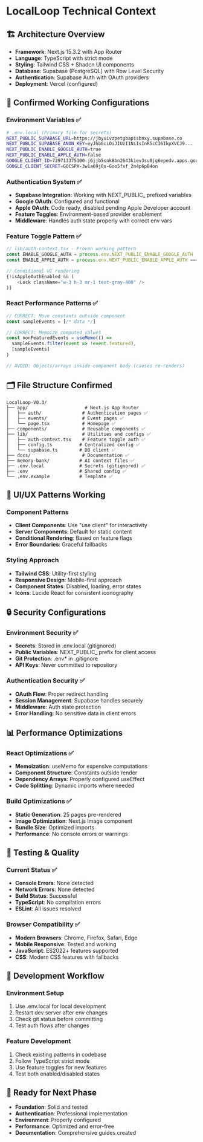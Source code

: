 # LocalLoop Technical Context

## 🏗️ **Architecture Overview**
- **Framework**: Next.js 15.3.2 with App Router
- **Language**: TypeScript with strict mode
- **Styling**: Tailwind CSS + Shadcn UI components
- **Database**: Supabase (PostgreSQL) with Row Level Security
- **Authentication**: Supabase Auth with OAuth providers
- **Deployment**: Vercel (configured)

## 🔧 **Confirmed Working Configurations**

### **Environment Variables** ✅
```bash
# .env.local (Primary file for secrets)
NEXT_PUBLIC_SUPABASE_URL=https://jbyuivzpetgbapisbnxy.supabase.co
NEXT_PUBLIC_SUPABASE_ANON_KEY=eyJhbGciOiJIUzI1NiIsInR5cCI6IkpXVCJ9...
NEXT_PUBLIC_ENABLE_GOOGLE_AUTH=true
NEXT_PUBLIC_ENABLE_APPLE_AUTH=false
GOOGLE_CLIENT_ID=729713375100-j6jjb5snk8bn2643kiev3su0jg6epedv.apps.googleusercontent.com
GOOGLE_CLIENT_SECRET=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
```

### **Authentication System** ✅
- **Supabase Integration**: Working with NEXT_PUBLIC_ prefixed variables
- **Google OAuth**: Configured and functional
- **Apple OAuth**: Code ready, disabled pending Apple Developer account
- **Feature Toggles**: Environment-based provider enablement
- **Middleware**: Handles auth state properly with correct env vars

### **Feature Toggle Pattern** ✅
```typescript
// lib/auth-context.tsx - Proven working pattern
const ENABLE_GOOGLE_AUTH = process.env.NEXT_PUBLIC_ENABLE_GOOGLE_AUTH !== 'false'
const ENABLE_APPLE_AUTH = process.env.NEXT_PUBLIC_ENABLE_APPLE_AUTH === 'true'

// Conditional UI rendering
{!isAppleAuthEnabled && (
    <Lock className="w-3 h-3 mr-1 text-gray-400" />
)}
```

### **React Performance Patterns** ✅
```typescript
// CORRECT: Move constants outside component
const sampleEvents = [/* data */]

// CORRECT: Memoize computed values
const nonFeaturedEvents = useMemo(() => 
  sampleEvents.filter(event => !event.featured), 
  [sampleEvents]
)

// AVOID: Objects/arrays inside component body (causes re-renders)
```

## 🗂️ **File Structure Confirmed**
```
LocalLoop-V0.3/
├── app/                     # Next.js App Router
│   ├── auth/               # Authentication pages ✅
│   ├── events/             # Event pages ✅  
│   └── page.tsx            # Homepage ✅
├── components/             # Reusable components ✅
├── lib/                    # Utilities and configs ✅
│   ├── auth-context.tsx    # Feature toggle auth ✅
│   ├── config.ts          # Centralized config ✅
│   └── supabase.ts        # DB client ✅
├── docs/                   # Documentation ✅
├── memory-bank/           # AI context files ✅
├── .env.local             # Secrets (gitignored) ✅
├── .env                   # Shared config ✅
└── .env.example           # Template ✅
```

## 🎨 **UI/UX Patterns Working**

### **Component Patterns**
- **Client Components**: Use "use client" for interactivity
- **Server Components**: Default for static content
- **Conditional Rendering**: Based on feature flags
- **Error Boundaries**: Graceful fallbacks

### **Styling Approach**
- **Tailwind CSS**: Utility-first styling
- **Responsive Design**: Mobile-first approach
- **Component States**: Disabled, loading, error states
- **Icons**: Lucide React for consistent iconography

## 🔒 **Security Configurations**

### **Environment Security** ✅
- **Secrets**: Stored in .env.local (gitignored)
- **Public Variables**: NEXT_PUBLIC_ prefix for client access
- **Git Protection**: .env* in .gitignore
- **API Keys**: Never committed to repository

### **Authentication Security** ✅
- **OAuth Flow**: Proper redirect handling
- **Session Management**: Supabase handles securely
- **Middleware**: Auth state protection
- **Error Handling**: No sensitive data in client errors

## 📊 **Performance Optimizations**

### **React Optimizations** ✅
- **Memoization**: useMemo for expensive computations
- **Component Structure**: Constants outside render
- **Dependency Arrays**: Properly configured useEffect
- **Code Splitting**: Dynamic imports where needed

### **Build Optimizations** ✅
- **Static Generation**: 25 pages pre-rendered
- **Image Optimization**: Next.js Image component
- **Bundle Size**: Optimized imports
- **Performance**: No console errors or warnings

## 🧪 **Testing & Quality**

### **Current Status** ✅
- **Console Errors**: None detected
- **Network Errors**: None detected
- **Build Status**: Successful
- **TypeScript**: No compilation errors
- **ESLint**: All issues resolved

### **Browser Compatibility** ✅
- **Modern Browsers**: Chrome, Firefox, Safari, Edge
- **Mobile Responsive**: Tested and working
- **JavaScript**: ES2022+ features supported
- **CSS**: Modern CSS features with fallbacks

## 🔄 **Development Workflow**

### **Environment Setup**
1. Use .env.local for local development
2. Restart dev server after env changes
3. Check git status before committing
4. Test auth flows after changes

### **Feature Development**
1. Check existing patterns in codebase
2. Follow TypeScript strict mode
3. Use feature toggles for new features
4. Test both enabled/disabled states

## 🚀 **Ready for Next Phase**
- **Foundation**: Solid and tested
- **Authentication**: Professional implementation
- **Environment**: Properly configured
- **Performance**: Optimized and error-free
- **Documentation**: Comprehensive guides created